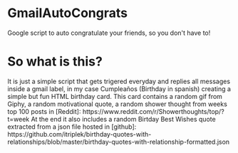 # GmailAutoCongrats
Google script to auto congratulate your friends, so you don't have to!


<h1>So what is this?</h1>
It is just a simple script that gets trigered everyday and replies all messages inside a gmail label, in my case <it>Cumpleaños</it> (Birthday in spanish) creating a simple but fun HTML birthday card. This card contains a random gif from Giphy, a random motivational quote, a random shower thought from weeks top 100 posts in [Reddit]: https://www.reddit.com/r/Showerthoughts/top/?t=week At the end it also includes a random Birtday Best Wishes quote extracted from a json file hosted in [github]: https://github.com/itriplek/birthday-quotes-with-relationships/blob/master/birthday-quotes-with-relationship-formatted.json
